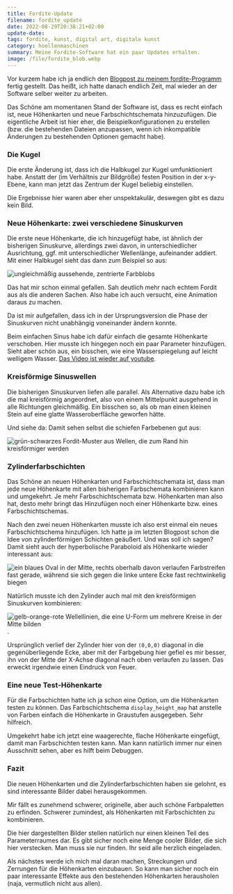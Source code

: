 ```yaml
---
title: Fordite-Update
filename: fordite_update
date: 2022-08-29T20:38:21+02:00
update-date:
tags: fordite, kunst, digital art, digitale kunst
category: hoellenmaschinen
summary: Meine Fordite-Software hat ein paar Updates erhalten.
image: /file/fordite_blob.webp
---
```


Vor kurzem habe ich ja endlich den [Blogpost zu meinem fordite-Programm](/blogposts/fordite) fertig gestellt. Das heißt, ich hatte danach endlich Zeit, mal wieder an der Software selber weiter zu arbeiten.

Das Schöne am momentanen Stand der Software ist, dass es recht einfach ist, neue Höhenkarten und neue Farbschichtschemata hinzuzufügen. Die eigentliche Arbeit ist hier eher, die Beispielkonfigurationen zu erstellen (bzw. die bestehenden Dateien anzupassen, wenn ich inkompatible Änderungen zu bestehenden Optionen gemacht habe).

### Die Kugel

Die erste Änderung ist, dass ich die Halbkugel zur Kugel umfunktioniert habe. Anstatt der (im Verhältnis zur Bildgröße) festen Position in der x-y-Ebene, kann man jetzt das Zentrum der Kugel beliebig einstellen.

Die Ergebnisse hier waren aber eher unspektakulär, deswegen gibt es dazu kein Bild.

### Neue Höhenkarte: zwei verschiedene Sinuskurven

Die erste neue Höhenkarte, die ich hinzugefügt habe, ist ähnlich der bisherigen Sinuskurve, allerdings zwei davon, in unterschiedlicher Ausrichtung, ggf. mit unterschiedlicher Wellenlänge, aufeinander addiert. Mit einer Halbkugel sieht das dann zum Beispiel so aus:

![ungleichmäßig aussehende, zentrierte Farbblobs](/file/fordite_blob.webp)

Das hat mir schon einmal gefallen. Sah deutlich mehr nach echtem Fordit aus als die anderen Sachen. Also habe ich auch versucht, eine Animation daraus zu machen.

Da ist mir aufgefallen, dass ich in der Ursprungsversion die Phase der Sinuskurven nicht unabhängig voneinander ändern konnte.

Beim einfachen Sinus habe ich dafür einfach die gesamte Höhenkarte verschoben. Hier musste ich hingegen noch ein paar Parameter hinzufügen. Sieht aber schön aus, ein bisschen, wie eine Wasserspiegelung auf leicht welligem Wasser. [Das Video ist wieder auf youtube](https://www.youtube.com/watch?v=OXFSry2vJfE).

### Kreisförmige Sinuswellen

Die bisherigen Sinuskurven liefen alle parallel. Als Alternative dazu habe ich die mal kreisförmig angeordnet, also von einem Mittelpunkt ausgehend in alle Richtungen gleichmäßig. Ein bisschen so, als ob man einen kleinen Stein auf eine glatte Wasseroberfläche geworfen hätte.

Und siehe da: Damit sehen selbst die schiefen Farbebenen gut aus:

![grün-schwarzes Fordit-Muster aus Wellen, die zum Rand hin kreisförmiger werden](/file/fordite_green_spider.webp)

### Zylinderfarbschichten

Das Schöne an neuen Höhenkarten und Farbschichtschemata ist, dass man jede neue Höhenkarte mit allen bisherigen Farbschemata kombinieren kann und umgekehrt. Je mehr Farbschichtschemata bzw. Höhenkarten man also hat, desto mehr bringt das Hinzufügen noch einer Höhenkarte bzw. eines Farbschichtschemas.

Nach den zwei neuen Höhenkarten musste ich also erst einmal ein neues Farbschichtschema hinzufügen. Ich hatte ja im letzten Blogpost schon die Idee von zylinderförmigen Schichten geäußert. Und was soll ich sagen? Damit sieht auch der hyperbolische Paraboloid als Höhenkarte wieder interessant aus:

![ein blaues Oval in der Mitte, rechts oberhalb davon verlaufen Farbstreifen fast gerade, während sie sich gegen die linke untere Ecke fast rechtwinkelig biegen](/file/fordite_blue_corner.webp)

Natürlich musste ich den Zylinder auch mal mit den kreisförmigen Sinuskurven kombinieren:

![gelb-orange-rote Wellellinien, die eine U-Form um mehrere Kreise in der Mitte bilden](/file/fordite_fire_god.webp "Könnte die Darstellung eines Fantasy-Feuergottes sein").

Ursprünglich verlief der Zylinder hier von der `(0,0,0)` diagonal in die gegenüberliegende Ecke, aber mit der Farbgebung hier gefiel es mir besser, ihn von der Mitte der X-Achse diagonal nach oben verlaufen zu lassen. Das erweckt irgendwie einen Eindruck von Feuer.

### Eine neue Test-Höhenkarte

Für die Farbschichten hatte ich ja schon eine Option, um die Höhenkarten testen zu können. Das Farbschichtschema `display_height_map` hat anstelle von Farben einfach die Höhenkarte in Graustufen ausgegeben. Sehr hilfreich.

Umgekehrt habe ich jetzt eine waagerechte, flache Höhenkarte eingefügt, damit man Farbschichten testen kann. Man kann natürlich immer nur einen Ausschnitt sehen, aber es hilft beim Debuggen.

### Fazit

Die neuen Höhenkarten und die Zylinderfarbschichten haben sie gelohnt, es sind interessante Bilder dabei herausgekommen.

Mir fällt es zunehmend schwerer, originelle, aber auch schöne Farbpaletten zu erfinden. Schwerer zumindest, als Höhenkarten mit Farbschichten zu kombinieren.

Die hier dargestellten Bilder stellen natürlich nur einen kleinen Teil des Parameterraumes dar. Es gibt sicher noch eine Menge cooler Bilder, die sich hier verstecken. Man muss sie nur finden. Ihr seid alle herzlich eingeladen.

Als nächstes werde ich mich mal daran machen, Streckungen und Zerrungen für die Höhenkarten einzubauen. So kann man sicher noch ein paar interessante Effekte aus den bestehenden Höhenkarten herausholen (naja, vermutlich nicht aus allen).
